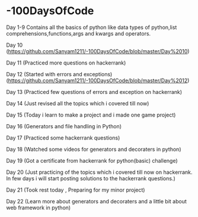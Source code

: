 # -100DaysOfCode

Day 1-9 
Contains all the basics of python like data types of python,list comprehensions,functions,args and kwargs and operators.

Day 10 (https://github.com/Sanyam1211/-100DaysOfCode/blob/master/Day%2010)

Day 11 (Practiced more questions on hackerrank)

Day 12 (Started with errors and exceptions) 
(https://github.com/Sanyam1211/-100DaysOfCode/blob/master/Day%2012)

Day 13 (Practiced few questions of errors and exception on hackerrank)

Day 14  (Just revised all the topics which i covered till now)

Day 15  (Today i learn to make a project and i made one game project)

Day 16 (Generators and file handling in Python)

Day 17 (Practiced some hackerrank questions)

Day 18 (Watched some videos for generators and decoraters in python)

Day 19 (Got a certificate from hackerrank for python(basic) challenge)

Day 20 (Just practicing of the topics which i covered till now on hackerrank.
        In few days i will start posting solutions to the hackerrank questions.)
     
Day 21 (Took rest today , Preparing for my minor project)

Day 22 (Learn more about generators and decoraters and a little bit about web framework in python)
 
